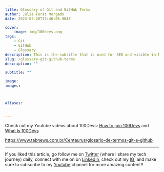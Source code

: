 ```yaml
---
title: Glossary of Git and GitHub Terms
author: Julia Furst Morgado
date: 2023-03-28T17:46:05.964Z

cover:
    image: img/100devs.png
tags: 
    - Git
    - GitHub
    - Glossary
description: This is the subtitle that is used for SEO and visible in Medium and Hashnode posts.
slug: /glossary-git-github-terms
description: ""

subtitle: ""

image: 
images:



aliases:


---
```


Check out my Youtube videos about 100Devs: [How to join 100Devs](https://www.youtube.com/watch?v=MhUAKpF47GU) and [What is 100Devs](https://www.youtube.com/watch?v=HHAXlDu49rE)

https://www.tabnews.com.br/Centaurus/glosario-de-termos-git-e-github

***
If you liked this article, go follow me on [Twitter](https://twitter.com/juliafmorgado) (where I share my tech journey) daily, connect with me on on [LinkedIn](https://www.linkedin.com/in/juliafmorgado/), check out my [IG](https://www.instagram.com/juliafmorgado/), and make sure to subscribe to my [Youtube](https://www.youtube.com/c/JuliaFMorgado) channel for more amazing content!!
